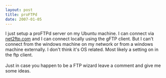 ```yaml
---
layout: post
title: proFTPd
date: 2007-01-05
---
```


I just setup a proFTPd server on my Ubuntu machine.  I can connect via <a href="http://www.net2ftp.com">net2ftp.com</a> and I can connect locally using the gFTP client.  But I can't connect from the windows machine on my network or from a windows machine externally.  I don't think it's OS related.  Most likely a setting on in the ftp client.  <br /><br />Just in case you happen to be a FTP wizard leave a comment and give me some ideas.
